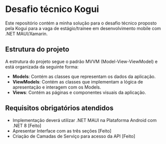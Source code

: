 # Desafio técnico Kogui

Este repositório contém a minha solução para o desafio técnico proposto pela Kogui para a vaga de estágio/trainee em desenvolvimento mobile com .NET MAUI/Xamarin.

## Estrutura do projeto

A estrutura do projeto segue o padrão MVVM (Model-View-ViewModel) e está organizada da seguinte forma:

- **Models**: Contém as classes que representam os dados da aplicação.
- **ViewModels**: Contém as classes que implementam a lógica de apresentação e interagem com os Models.
- **Views**: Contém as páginas e componentes visuais da aplicação.

## Requisitos obrigatórios atendidos

- Implementação deverá utilizar .NET MAUI na Plataforma Android com .NET 8 [Feito]
- Apresentar Interface com as três seções [Feito]
- Criação de Camadas de Serviço para acesso da API [Feito]
